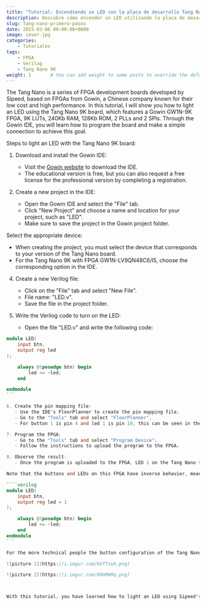 ```yaml
---
title: "Tutorial: Encendiendo un LED con la placa de desarrollo Tang Nano 9K"
description: Descubre cómo encender un LED utilizando la placa de desarrollo Tang Nano 9K de Sipeed
slug: Tang-nano-primero-pasos
date: 2023-03-06 00:00:00+0000
image: cover.jpg
categories:
    - Tutoriales
tags:
    - FPGA 
    - Verilog 
    - Tang Nano 9K
weight: 1       # You can add weight to some posts to override the default sorting (date descending)
---
```

The Tang Nano is a series of FPGA development boards developed by Sipeed, based on FPGAs from Gowin, a Chinese company known for their low cost and high performance. In this tutorial, I will show you how to light an LED using the Tang Nano 9K board, which features a Gowin GW1N-9K FPGA, 9K LUTs, 240Kb RAM, 128Kb ROM, 2 PLLs and 2 SPIs. Through the Gowin IDE, you will learn how to program the board and make a simple connection to achieve this goal.

Steps to light an LED with the Tang Nano 9K board:

1. Download and install the Gowin IDE:
   - Visit the [Gowin website](https://www.gowinsemi.com/en/support/home/) to download the IDE.
   - The educational version is free, but you can also request a free license for the professional version by completing a registration.

2. Create a new project in the IDE:
   - Open the Gowin IDE and select the "File" tab.
   - Click "New Project" and choose a name and location for your project, such as "LED".
   - Make sure to save the project in the Gowin project folder.

Select the appropriate device:
   - When creating the project, you must select the device that corresponds to your version of the Tang Nano board.
   - For the Tang Nano 9K with FPGA GW1N-LV9QN48C6/I5, choose the corresponding option in the IDE.

4. Create a new Verilog file:
   - Click on the "File" tab and select "New File".
   - File name: "LED.v".
   - Save the file in the project folder.

5. Write the Verilog code to turn on the LED:
   - Open the file "LED.v" and write the following code:

````verilog
module LED(
    input btn,
    output reg led
);

    always @(posedge btn) begin
        led <= ~led;
    end

endmodule
```

6. Create the pin mapping file:
   - Use the IDE's FloorPlanner to create the pin mapping file.
   - Go to the "Tools" tab and select "FloorPlanner".
   - For button 1 is pin 4 and led 1 is pin 10, this can be seen in the [board schematic](https://dl.sipeed.com/shareURL/TANG/Nano%209K/2_Schematic).

7. Program the FPGA:
   - Go to the "Tools" tab and select "Program Device".
   - Follow the instructions to upload the program to the FPGA.

8. Observe the result:
   - Once the program is uploaded to the FPGA, LED 1 on the Tang Nano 9K board will turn on and off each time you press button 1.

Note that the buttons and LEDs on this FPGA have inverse behavior, meaning that the value is 0 when a button is pressed and 1 when it is not pressed. Similarly, when the value is 0, the LED is on, and when the value is 1, the LED is off. To adjust for this, a modification has been made to the Verilog code by inverting the default value of the LED.

````verilog	
module LED(
    input btn,
    output reg led = 1
);

    always @(posedge btn) begin
        led <= ~led;
    end
endmodule
```

For the more technical people the button configuration of the Tang Nano 9K board is in pull-up and the leds are in common anode, this is shown in the board schematic:

![picture 1](https://i.imgur.com/6VTTzwh.png)  

![picture 2](https://i.imgur.com/08mRW9q.png)  



With this tutorial, you have learned how to light an LED using Sipeed's Tang Nano 9K development board. You have also discovered an important feature of this board, where the operation of the integrated LEDs and buttons is reversed compared to most development boards. Explore more possibilities and keep experimenting with this powerful FPGA development tool!